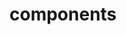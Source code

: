 <!-- Space: Projects -->
<!-- Parent: Nvimrc -->
<!-- Title: Components Nvimrc -->

<!-- Label: Nvimrc -->
<!-- Label: Project -->
<!-- Label: Components -->
<!-- Include: disclaimer.md -->
<!-- Include: ac:toc -->

# components
